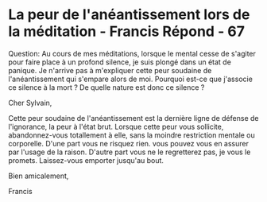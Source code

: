 # La peur de l'anéantissement lors de la méditation - Francis Répond - 67

Question: Au cours de mes m&eacute;ditations, lorsque le mental cesse de s'agiter pour faire place &agrave; un profond silence, je suis plong&eacute; dans un &eacute;tat de panique. Je n'arrive pas &agrave; m'expliquer cette peur soudaine de l'an&eacute;antissement qui s'empare alors de moi. Pourquoi est-ce que j'associe ce silence &agrave; la mort ? De quelle nature est donc ce silence ?

Cher Sylvain,

Cette peur soudaine de l'an&eacute;antissement est la derni&egrave;re ligne de d&eacute;fense de l'ignorance, la peur &agrave; l'&eacute;tat brut. Lorsque cette peur vous sollicite, abandonnez-vous totallement &agrave; elle, sans la moindre restriction mentale ou corporelle. D'une part vous ne risquez rien. vous pouvez vous en assurer par l'usage de la raison. D'autre part vous ne le regretterez pas, je vous le promets. Laissez-vous emporter jusqu'au bout.

Bien amicalement,

Francis

